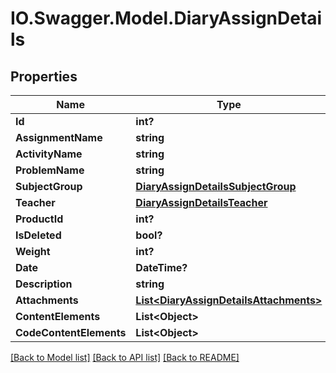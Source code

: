 # IO.Swagger.Model.DiaryAssignDetails
## Properties

Name | Type | Description | Notes
------------ | ------------- | ------------- | -------------
**Id** | **int?** |  | [optional] 
**AssignmentName** | **string** |  | [optional] 
**ActivityName** | **string** |  | [optional] 
**ProblemName** | **string** |  | [optional] 
**SubjectGroup** | [**DiaryAssignDetailsSubjectGroup**](DiaryAssignDetailsSubjectGroup.md) |  | [optional] 
**Teacher** | [**DiaryAssignDetailsTeacher**](DiaryAssignDetailsTeacher.md) |  | [optional] 
**ProductId** | **int?** |  | [optional] 
**IsDeleted** | **bool?** |  | [optional] 
**Weight** | **int?** |  | [optional] 
**Date** | **DateTime?** |  | [optional] 
**Description** | **string** |  | [optional] 
**Attachments** | [**List&lt;DiaryAssignDetailsAttachments&gt;**](DiaryAssignDetailsAttachments.md) |  | [optional] 
**ContentElements** | **List&lt;Object&gt;** |  | [optional] 
**CodeContentElements** | **List&lt;Object&gt;** |  | [optional] 

[[Back to Model list]](../README.md#documentation-for-models) [[Back to API list]](../README.md#documentation-for-api-endpoints) [[Back to README]](../README.md)

